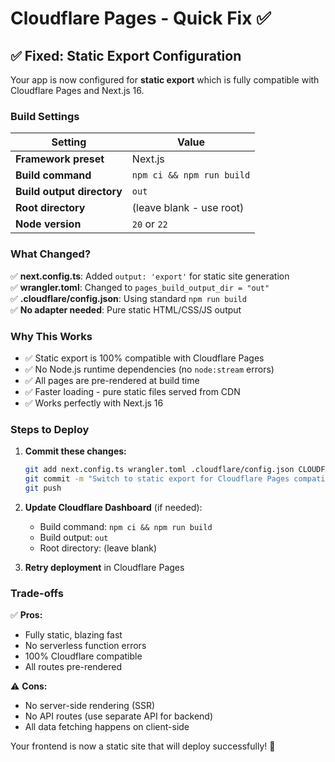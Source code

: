 # Cloudflare Pages - Quick Fix ✅

## ✅ Fixed: Static Export Configuration

Your app is now configured for **static export** which is fully compatible with Cloudflare Pages and Next.js 16.

### Build Settings

| Setting | Value |
|---------|-------|
| **Framework preset** | Next.js |
| **Build command** | `npm ci && npm run build` |
| **Build output directory** | `out` |
| **Root directory** | (leave blank - use root) |
| **Node version** | `20` or `22` |

### What Changed?

✅ **next.config.ts**: Added `output: 'export'` for static site generation  
✅ **wrangler.toml**: Changed to `pages_build_output_dir = "out"`  
✅ **.cloudflare/config.json**: Using standard `npm run build`  
✅ **No adapter needed**: Pure static HTML/CSS/JS output

### Why This Works

- ✅ Static export is 100% compatible with Cloudflare Pages
- ✅ No Node.js runtime dependencies (no `node:stream` errors)
- ✅ All pages are pre-rendered at build time
- ✅ Faster loading - pure static files served from CDN
- ✅ Works perfectly with Next.js 16

### Steps to Deploy

1. **Commit these changes:**
   ```bash
   git add next.config.ts wrangler.toml .cloudflare/config.json CLOUDFLARE_FIX.md
   git commit -m "Switch to static export for Cloudflare Pages compatibility"
   git push
   ```

2. **Update Cloudflare Dashboard** (if needed):
   - Build command: `npm ci && npm run build`
   - Build output: `out`
   - Root directory: (leave blank)

3. **Retry deployment** in Cloudflare Pages

### Trade-offs

✅ **Pros:**
- Fully static, blazing fast
- No serverless function errors
- 100% Cloudflare compatible
- All routes pre-rendered

⚠️ **Cons:**
- No server-side rendering (SSR)
- No API routes (use separate API for backend)
- All data fetching happens on client-side

Your frontend is now a static site that will deploy successfully! 🎉
